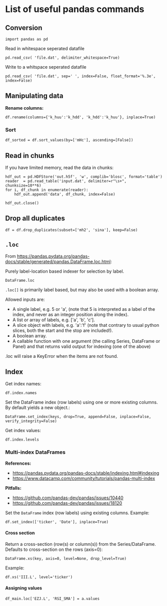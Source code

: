 # List of useful pandas commands

## Conversion

~~~~
import pandas as pd
~~~~

Read in whitespace seperated datafile

~~~~
pd.read_csv( 'file.dat', delimiter_whitespace=True)
~~~~


Write to a whitspace seperated datafile

~~~~
pd.read_csv( 'file.dat', sep=' ', index=False, float_format='%.3e', index=False)
~~~~

## Manipulating data

**Rename columns:**

~~~~
df.rename(columns={'k_huu':'k_hdd', 'k_hdd':'k_huu'}, inplace=True)
~~~~

### Sort

~~~~
df_sorted = df.sort_values(by=['mHc'], ascending=[False])
~~~~

## Read in chunks

If you have limited memory, read the data in chunks:

~~~~
hdf_out = pd.HDFStore('out.h5f', 'w', complib='blosc', format='table')
reader  = pd.read_table('input.dat', delimiter=r"\s+", chunksize=10**6)
for i, df_chunk in enumerate(reader):
    hdf_out.append('data', df_chunk, index=False)

hdf_out.close()
~~~~


## Drop all duplicates

~~~~
df = df.drop_duplicates(subset=['mh2', 'sina'], keep=False)
~~~~

## `.loc`

From https://pandas.pydata.org/pandas-docs/stable/generated/pandas.DataFrame.loc.html:

Purely label-location based indexer for selection by label.

`DataFrame.loc`

`.loc[]` is primarily label based, but may also be used with a boolean array.

Allowed inputs are:

- A single label, e.g. 5 or 'a', (note that 5 is interpreted as a label of the index, and never as an integer position along the index).
- A list or array of labels, e.g. ['a', 'b', 'c'].
- A slice object with labels, e.g. 'a':'f' (note that contrary to usual python slices, both the start and the stop are included!).
- A boolean array.
- A callable function with one argument (the calling Series, DataFrame or Panel) and that returns valid output for indexing (one of the above)

.loc will raise a KeyError when the items are not found.

## Index

Get index names:

~~~~
df.index.names
~~~~

Set the DataFrame index (row labels) using one or more existing columns. By default yields a new
object.:

~~~~
DataFrame.set_index(keys, drop=True, append=False, inplace=False, verify_integrity=False)
~~~~

Get index values:

~~~~
df.index.levels
~~~~

### Multi-index DataFrames

**References:**
- https://pandas.pydata.org/pandas-docs/stable/indexing.html#indexing
- https://www.datacamp.com/community/tutorials/pandas-multi-index

**Pitfalls:**
- https://github.com/pandas-dev/pandas/issues/10440
- https://github.com/pandas-dev/pandas/issues/18120

Set the `DataFrame` index (row labels) using existing columns.
Example:

~~~~
df.set_index(['ticker', 'Date'], inplace=True)
~~~~

#### Cross section

Return a cross-section (row(s) or column(s)) from the Series/DataFrame. Defaults to cross-section on
the rows (axis=0):
~~~~
DataFrame.xs(key, axis=0, level=None, drop_level=True)
~~~~

Example:

~~~~
df.xs('III.L', level='ticker')
~~~~

#### Assigning values

~~~~
df_main.loc['EZJ.L', 'RSI_SMA'] = a.values
~~~~
